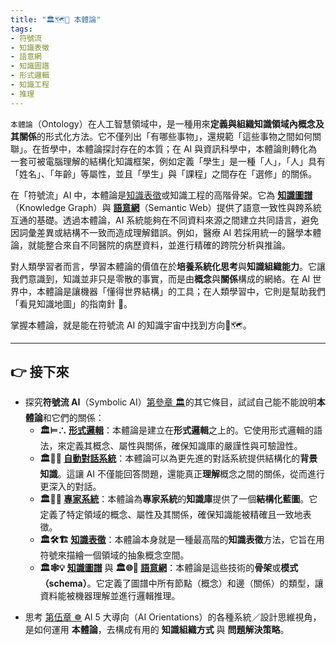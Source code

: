 ```yaml
---
title: "🏛️🗺️🌌 本體論"
tags:
- 符號流
- 知識表徵
- 語意網
- 知識圖譜
- 形式邏輯
- 知識工程
- 推理
---
```

`本體論`（Ontology）在人工智慧領域中，是一種用來**定義與組織知識領域內概念及其關係**的形式化方法。它不僅列出「有哪些事物」，還規範「這些事物之間如何關聯」。在哲學中，本體論探討存在的本質；在 AI 與資訊科學中，本體論則轉化為一套可被電腦理解的結構化知識框架，例如定義「學生」是一種「人」，「人」具有「姓名」、「年齡」等屬性，並且「學生」與「課程」之間存在「選修」的關係。

在「符號流」AI 中，本體論是[知識表徵](03-04-knowledge_representation.zh-hant)或知識工程的高階骨架。它為 **[知識圖譜](03-04-knowledge_representation.zh-hant)** （Knowledge Graph）與 **[語意網](03-06-semantic_web.zh-hant)**（Semantic Web）提供了語意一致性與跨系統互通的基礎。透過本體論，AI 系統能夠在不同資料來源之間建立共同語言，避免因詞彙差異或結構不一致而造成理解錯誤。例如，醫療 AI 若採用統一的醫學本體論，就能整合來自不同醫院的病歷資料，並進行精確的跨院分析與推論。

對人類學習者而言，學習本體論的價值在於**培養系統化思考**與**知識組織能力**。它讓我們意識到，知識並非只是零散的事實，而是由**概念**與**關係**構成的網絡。在 AI 世界中，本體論是讓機器「懂得世界結構」的工具；在人類學習中，它則是幫助我們「看見知識地圖」的指南針 🧭。

掌握本體論，就是能在符號流 AI 的知識宇宙中找到方向🌌🗺️。

***

## 👉 接下來 

* 探究**符號流 AI**（Symbolic AI）[第參章 🏛️](03----symbolic_ai.zh-hant)的其它條目，試試自己能不能說明**本體論**和它們的關係： 
	- **🏛️⊨∴ [形式邏輯](https://www.google.com/search?q=03-01-formal_logic.zh-hant)**：本體論是建立在**形式邏輯**之上的。它使用形式邏輯的語法，來定義其概念、屬性與關係，確保知識庫的嚴謹性與可驗證性。
	- **🏛️🤖💬 [自動對話系統](https://www.google.com/search?q=03-02-automatic_dialogue_systems.zh-hant)**：本體論可以為更先進的對話系統提供結構化的**背景知識**。這讓 AI 不僅能回答問題，還能真正**理解**概念之間的關係，從而進行更深入的對話。
	- **🏛️🎁🧠 [專家系統](https://www.google.com/search?q=03-03-expert_systems.zh-hant)**：本體論為**專家系統**的**知識庫**提供了一個**結構化藍圖**。它定義了特定領域的概念、屬性及其關係，確保知識能被精確且一致地表徵。
	- **🏛️🛠️🏗️ [知識表徵](https://www.google.com/search?q=03-04-knowledge_representation.zh-hant)**：本體論本身就是一種最高階的**知識表徵**方法，它旨在用符號來描繪一個領域的抽象概念空間。
	- **🏛️🕸💡 [知識圖譜](https://www.google.com/search?q=03-04-knowledge_representation.zh-hant)** 與 **🏛️🌐🔗 [語意網](https://www.google.com/search?q=03-06-semantic_web.zh-hant)**：本體論是這些技術的**骨架**或**模式（schema）**。它定義了圖譜中所有節點（概念）和邊（關係）的類型，讓資料能被機器理解並進行邏輯推理。   
- 思考 [第伍章 ☸](05----ai_orientations.zh-hant) AI 5 大導向（AI Orientations）的各種系統／設計思維視角，是如何運用 **本體論**，去構成有用的 **知識組織方式** 與 **問題解決策略**。